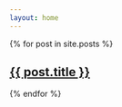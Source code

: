 ```yaml
---
layout: home
---
```


<div class="tiles">
{% for post in site.posts %}

<article class="tile" itemscope itemtype="http://schema.org/Article">
  <h2 class="post-title" itemprop="name"><a href="{{ site.url }}{{ post.url }}">{{ post.title }}</a></h2>
</article>
  
{% endfor %}
</div><!-- /.tiles -->


